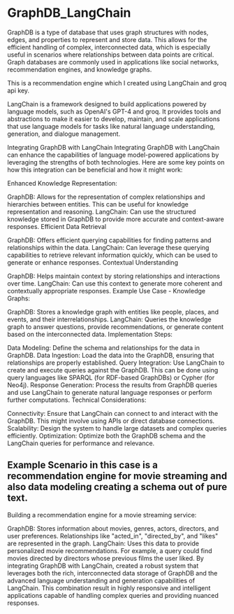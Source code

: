 # GraphDB_LangChain

GraphDB is a type of database that uses graph structures with nodes, edges, and properties to represent and store data. This allows for the efficient handling of complex, interconnected data, which is especially useful in scenarios where relationships between data points are critical. Graph databases are commonly used in applications like social networks, recommendation engines, and knowledge graphs.

This is a recommendation engine which I created using LangChain and groq api key.

LangChain is a framework designed to build applications powered by language models, such as OpenAI's GPT-4 and groq. It provides tools and abstractions to make it easier to develop, maintain, and scale applications that use language models for tasks like natural language understanding, generation, and dialogue management.

Integrating GraphDB with LangChain
Integrating GraphDB with LangChain can enhance the capabilities of language model-powered applications by leveraging the strengths of both technologies. Here are some key points on how this integration can be beneficial and how it might work:

Enhanced Knowledge Representation:

GraphDB: Allows for the representation of complex relationships and hierarchies between entities. This can be useful for knowledge representation and reasoning.
LangChain: Can use the structured knowledge stored in GraphDB to provide more accurate and context-aware responses.
Efficient Data Retrieval

GraphDB: Offers efficient querying capabilities for finding patterns and relationships within the data.
LangChain: Can leverage these querying capabilities to retrieve relevant information quickly, which can be used to generate or enhance responses.
Contextual Understanding

GraphDB: Helps maintain context by storing relationships and interactions over time.
LangChain: Can use this context to generate more coherent and contextually appropriate responses.
Example Use Case - Knowledge Graphs:

GraphDB: Stores a knowledge graph with entities like people, places, and events, and their interrelationships.
LangChain: Queries the knowledge graph to answer questions, provide recommendations, or generate content based on the interconnected data.
Implementation Steps:

Data Modeling: Define the schema and relationships for the data in GraphDB.
Data Ingestion: Load the data into the GraphDB, ensuring that relationships are properly established.
Query Integration: Use LangChain to create and execute queries against the GraphDB. This can be done using query languages like SPARQL (for RDF-based GraphDBs) or Cypher (for Neo4j).
Response Generation: Process the results from GraphDB queries and use LangChain to generate natural language responses or perform further computations.
Technical Considerations:

Connectivity: Ensure that LangChain can connect to and interact with the GraphDB. This might involve using APIs or direct database connections.
Scalability: Design the system to handle large datasets and complex queries efficiently.
Optimization: Optimize both the GraphDB schema and the LangChain queries for performance and relevance.

## Example Scenario in this case is a recommendation engine for movie streaming and also data modeling creating a schema out of pure text.
Building a recommendation engine for a movie streaming service:

GraphDB: Stores information about movies, genres, actors, directors, and user preferences. 
Relationships like "acted_in", "directed_by", and "likes" are represented in the graph.
LangChain: Uses this data to provide personalized movie recommendations. 
For example, a query could find movies directed by directors whose previous films the user liked.
By integrating GraphDB with LangChain, created a robust system that leverages both the rich, interconnected data storage of GraphDB and the advanced language understanding and generation capabilities of LangChain. This combination result in highly responsive and intelligent applications capable of handling complex queries and providing nuanced responses.






